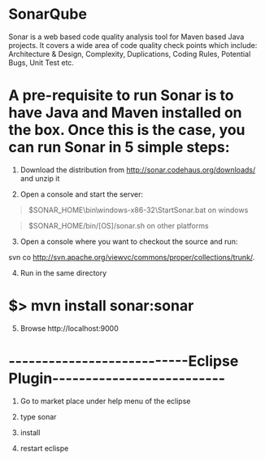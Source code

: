 # SonarQube
Sonar is a web based code quality analysis tool for Maven based Java projects. It covers a wide area of code quality check points which include: Architecture & Design, Complexity, Duplications, Coding Rules, Potential Bugs, Unit Test etc.


# A pre-requisite to run Sonar is to have Java and Maven installed on the box. Once this is the case, you can run Sonar in 5 simple steps:

1. Download the distribution from http://sonar.codehaus.org/downloads/ and unzip it

2. Open a console and start the server:

> $SONAR_HOME\bin\windows-x86-32\StartSonar.bat on windows

> $SONAR_HOME/bin/[OS]/sonar.sh on other platforms

3. Open a console where you want to checkout the source and run:

svn co http://svn.apache.org/viewvc/commons/proper/collections/trunk/.

4. Run in the same directory
# $>      mvn install sonar:sonar 


5. Browse http://localhost:9000

# ---------------------------Eclipse Plugin--------------------------
1) Go to market place under help menu of the eclipse

2) type sonar

3) install

4) restart eclispe

